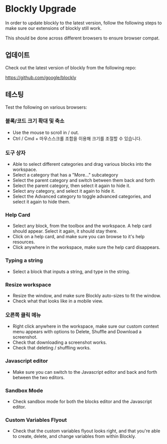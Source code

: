 # Blockly Upgrade

In order to update blockly to the latest version, follow the following steps to make sure our extensions of blockly still work.

This should be done across different browsers to ensure browser compat.

## 업데이트

Check out the latest version of blockly from the following repo:

<https://github.com/google/blockly>

## 테스팅

Test the following on various browsers:

### 블록/코드 크기 확대 및 축소

* Use the mouse to scroll in / out. 
* Ctrl / Cmd + 마우스스크롤 조합을 이용해 크기를 조절할 수 있습니다. 

### 도구 상자

* Able to select different categories and drag various blocks into the workspace. 
* Select a category that has a "More..." subcategory
* Select the parent category and switch between them back and forth 
* Select the parent category, then select it again to hide it. 
* Select any category, and select it again to hide it. 
* Select the Advanced category to toggle advanced categories, and select it again to hide them. 

### Help Card

* Select any block, from the toolbox and the workspace. A help card should appear. Select it again, it should stay there. 
* Click on a help card, and make sure you can browse to it's help resources. 
* Click anywhere in the workspace, make sure the help card disappears. 

### Typing a string

* Select a block that inputs a string, and type in the string.

### Resize workspace

* Resize the window, and make sure Blockly auto-sizes to fit the window.
* Check what that looks like in a mobile view. 

### 오른쪽 클릭 메뉴

* Right click anywhere in the workspace, make sure our custom context menu appears with options to Delete, Shuffle and Download a screenshot. 
* Check that downloading a screenshot works. 
* Check that deleting / shuffling works. 

### Javascript editor

* Make sure you can switch to the Javascript editor and back and forth between the two editors.

### Sandbox Mode

* Check sandbox mode for both the blocks editor and the Javascript editor. 

### Custom Variables Flyout

* Check that the custom variables flyout looks right, and that you're able to create, delete, and change variables from within Blockly.